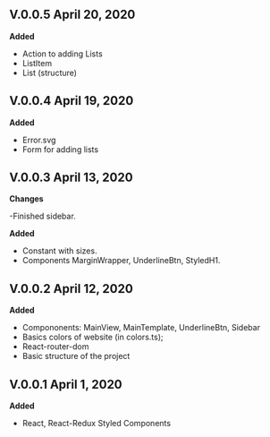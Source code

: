 ## V.0.0.5 April 20, 2020

**Added**

-   Action to adding Lists
-   ListItem
-   List (structure)

## V.0.0.4 April 19, 2020

**Added**

-   Error.svg
-   Form for adding lists

## V.0.0.3 April 13, 2020

**Changes**

-Finished sidebar.

**Added**

-   Constant with sizes.
-   Components MarginWrapper, UnderlineBtn, StyledH1.

## V.0.0.2 April 12, 2020

**Added**

-   Compononents: MainView, MainTemplate, UnderlineBtn, Sidebar
-   Basics colors of website (in colors.ts);
-   React-router-dom
-   Basic structure of the project

## V.0.0.1 April 1, 2020

**Added**

-   React, React-Redux Styled Components
